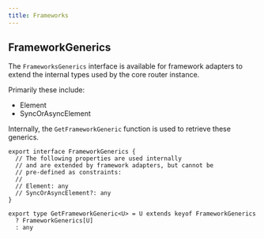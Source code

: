 ```yaml
---
title: Frameworks
---
```


## FrameworkGenerics

The `FrameworksGenerics` interface is available for framework adapters to extend the internal types used by the core router instance.

Primarily these include:

- Element
- SyncOrAsyncElement

Internally, the `GetFrameworkGeneric` function is used to retrieve these generics.

```tsx
export interface FrameworkGenerics {
  // The following properties are used internally
  // and are extended by framework adapters, but cannot be
  // pre-defined as constraints:
  //
  // Element: any
  // SyncOrAsyncElement?: any
}

export type GetFrameworkGeneric<U> = U extends keyof FrameworkGenerics
  ? FrameworkGenerics[U]
  : any
```
